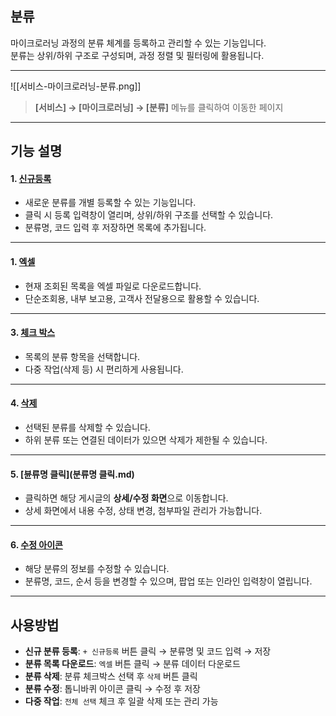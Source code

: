 ## 분류 

마이크로러닝 과정의 분류 체계를 등록하고 관리할 수 있는 기능입니다.  
분류는 상위/하위 구조로 구성되며, 과정 정렬 및 필터링에 활용됩니다.

***
![[서비스-마이크로러닝-분류.png]]

> **[서비스] → [마이크로러닝] → [분류]** 메뉴를 클릭하여 이동한 페이지

***

## 기능 설명

#### 1. [신규등록](분류-신규등록.md)
- 새로운 분류를 개별 등록할 수 있는 기능입니다.  
- 클릭 시 등록 입력창이 열리며, 상위/하위 구조를 선택할 수 있습니다.  
- 분류명, 코드 입력 후 저장하면 목록에 추가됩니다.

***

#### 1. [엑셀](엑셀.md)
- 현재 조회된 목록을 엑셀 파일로 다운로드합니다.  
- 단순조회용, 내부 보고용, 고객사 전달용으로 활용할 수 있습니다.  

***

#### 3. [체크 박스](분류-전체선택.md)
- 목록의 분류 항목을 선택합니다.  
- 다중 작업(삭제 등) 시 편리하게 사용됩니다.

***

#### 4. [삭제](분류-삭제.md)
- 선택된 분류를 삭제할 수 있습니다.  
- 하위 분류 또는 연결된 데이터가 있으면 삭제가 제한될 수 있습니다.

***

#### 5. [뷴류명 클릭](분류명 클릭.md)
- 클릭하면 해당 게시글의 **상세/수정 화면**으로 이동합니다.  
- 상세 화면에서 내용 수정, 상태 변경, 첨부파일 관리가 가능합니다.  

***

#### 6. [수정 아이콘](분류-수정.md)
- 해당 분류의 정보를 수정할 수 있습니다.  
- 분류명, 코드, 순서 등을 변경할 수 있으며, 팝업 또는 인라인 입력창이 열립니다.

***

## 사용방법

- **신규 분류 등록**: `+ 신규등록` 버튼 클릭 → 분류명 및 코드 입력 → 저장  
- **분류 목록 다운로드**: `엑셀` 버튼 클릭 → 분류 데이터 다운로드  
- **분류 삭제**: 분류 체크박스 선택 후 `삭제` 버튼 클릭  
- **분류 수정**: 톱니바퀴 아이콘 클릭 → 수정 후 저장  
- **다중 작업**: `전체 선택` 체크 후 일괄 삭제 또는 관리 가능
